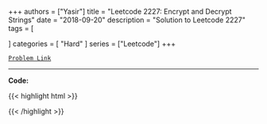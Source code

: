 
+++
authors = ["Yasir"]
title = "Leetcode 2227: Encrypt and Decrypt Strings"
date = "2018-09-20"
description = "Solution to Leetcode 2227"
tags = [
    
]
categories = [
    "Hard"
]
series = ["Leetcode"]
+++



[`Problem Link`](https://leetcode.com/problems/encrypt-and-decrypt-strings/description/)

---

**Code:**

{{< highlight html >}}

{{< /highlight >}}

